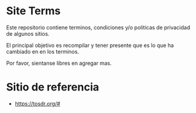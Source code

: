# Site Terms
Este repositorio contiene terminos, condiciones y/o politicas de privacidad de algunos sitios.

El principal objetivo es recompilar y tener presente que es lo que ha cambiado en en los terminos.

Por favor, sientanse libres en agregar mas.

# Sitio de referencia
- https://tosdr.org/#